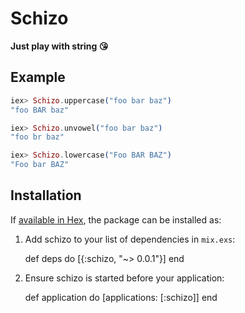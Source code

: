 # Schizo

**Just play with string :kissing_heart:**

## Example

```elixir
iex> Schizo.uppercase("foo bar baz")
"foo BAR baz"

iex> Schizo.unvowel("foo bar baz")
"foo br baz"

iex> Schizo.lowercase("Foo BAR BAZ")
"Foo bar BAZ"
```

## Installation

If [available in Hex](https://hex.pm/docs/publish), the package can be installed as:

  1. Add schizo to your list of dependencies in `mix.exs`:

        def deps do
          [{:schizo, "~> 0.0.1"}]
        end

  2. Ensure schizo is started before your application:

        def application do
          [applications: [:schizo]]
        end
